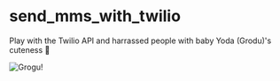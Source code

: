 # send_mms_with_twilio

Play with the Twilio API and harrassed people with baby Yoda (Grodu)'s cuteness 👾

![Grogu!](https://i.ibb.co/9VqDnnX/Screen-Shot-2021-09-02-at-1-15-12-PM.png)
